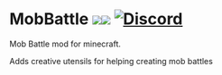 # MobBattle [![](http://cf.way2muchnoise.eu/full_268746.svg)![](http://cf.way2muchnoise.eu/versions/268746.svg)](https://www.curseforge.com/minecraft/mc-mods/mob-battle-mod) [![Discord](https://img.shields.io/discord/790631506313478155?color=0a48c4&label=discord)](https://discord.gg/K7G9GyER)
Mob Battle mod for minecraft.

Adds creative utensils for helping creating mob battles
